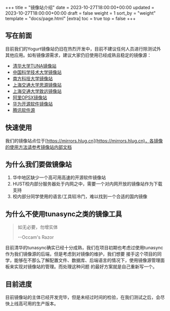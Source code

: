 +++
title = "镜像站介绍"
date = 2023-10-27T18:00:00+00:00
updated = 2023-10-27T18:00:00+00:00
draft = false
weight = 1
sort_by = "weight"
template = "docs/page.html"
[extra]
toc = true
top = false
+++

## 写在前面
目前我们的Yogurt镜像站仍旧在热烈开发中，目前不建议任何人员进行除测试外其他应用。如有镜像源需求，建议大家仍旧使用已经成熟且稳定的镜像源：
+ [清华大学TUNA镜像站](https://mirrors.tuna.tsinghua.edu.cn/)
+ [中国科学技术大学镜像站](https://mirrors.ustc.edu.cn/)
+ [南方科技大学镜像站](https://mirrors.sustech.edu.cn/)
+ [上海交通大学思源镜像站](https://mirror.sjtu.edu.cn/)
+ [上海交通大学致远镜像站](https://mirrors.sjtug.sjtu.edu.cn/)
+ [阿里OPSX镜像站](https://developer.aliyun.com/mirror/)
+ [华为开源软件镜像站](https://mirrors.huaweicloud.com/)
+ [腾讯软件源](https://mirrors.cloud.tencent.com/)


## 快速使用
我们的镜像站点位于[https://mirrors.hlug.cn](https://mirrors.hlug.cn)，各镜像的使用方法请参考镜像站内部文档

## 为什么我们要做镜像站
1. 华中地区缺少一个高可用高速的开源软件镜像站
2. HUST校内部分服务器处于内网之中，需要一个对内网开放的镜像站作为下载支持
3. 校内部分同学使用的语言/工具较冷门，难以找到一个合适的国内镜像

## 为什么不使用tunasync之类的镜像工具

>如无必要，勿增实体
> 
> --Occam's Razor

目前清华的tunasync确实已经十分成熟，我们在项目初期也考虑过使用tunasync作为我们镜像源的后端，但是考虑到对镜像的维护，我们想要
接手这个项目的同学，能够在不那么了解配置文件、数据库、后端语言的情况下，使用镜像源管理面板来实现对镜像站的管理。而处理这种问题
的最好方案就是自己重新写一个。

## 目前进度

目前镜像站的主体已经开发完毕，但是未经过时间的检验，在我们测试之后，会尽快上线高可用的生产版本。


